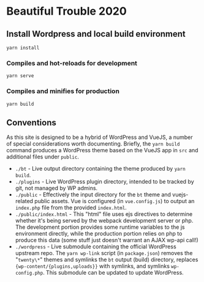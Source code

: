 # Beautiful Trouble 2020

## Install Wordpress and local build environment
```
yarn install
```

### Compiles and hot-reloads for development
```
yarn serve
```

### Compiles and minifies for production
```
yarn build
```

## Conventions

As this site is designed to be a hybrid of WordPress and VueJS, a number of special considerations worth documenting. Briefly, the `yarn build` command produces a WordPress theme based on the VueJS app in `src` and additional files under `public`.

  * `./bt` - Live output directory containing the theme produced by `yarn build`.
  * `./plugins` - Live WordPress plugin directory, intended to be tracked by git, not managed by WP admins.
  * `./public` - Effectively the input directory for the `bt` theme and vuejs-related public assets. Vue is configured (in `vue.config.js`) to output an `index.php` file from the provided `index.html`.
  * `./public/index.html` - This "html" file uses ejs directives to determine whether it's being served by the webpack development server or php. The development portion provides some runtime variables to the js environment directly, while the production portion relies on php to produce this data (some stuff just doesn't warrant an AJAX wp-api call!)
  * `./wordpress` - Live submodule containing the official WordPress upstream repo. The `yarn wp-link` script (in `package.json`) removes the "`twenty\*`" themes and symlinks the `bt` output (build) directory, replaces `{wp-content/{plugins,uploads}}` with symlinks, and symlinks `wp-config.php`. This submodule can be updated to update WordPress.

